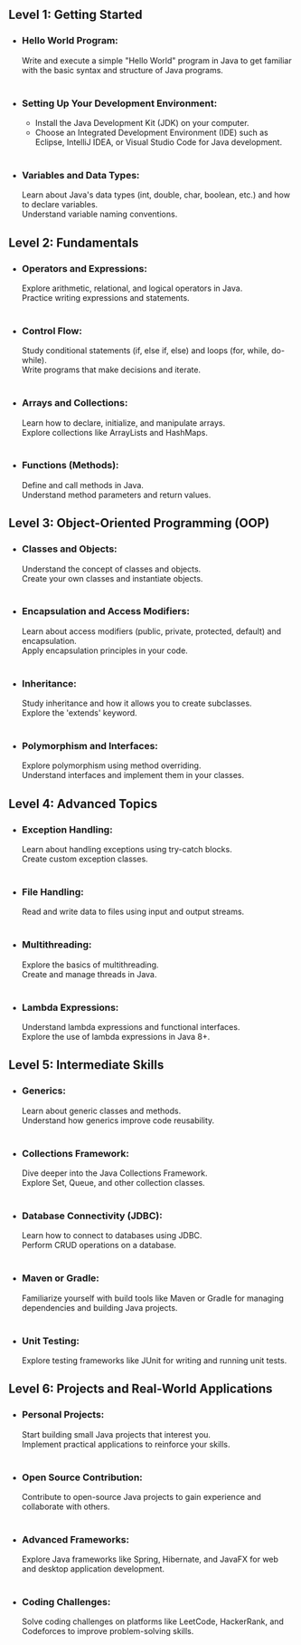  <h2>Level 1: Getting Started</h2>
    <ul>
        <li>
            <h3>Hello World Program:</h3>
            Write and execute a simple "Hello World" program in Java to get familiar with the basic syntax and structure of Java programs.
        </li>
        <br>
        <li>
            <h3>Setting Up Your Development Environment:</h3>
            <ul>
                <li>Install the Java Development Kit (JDK) on your computer.</li>
                <li>Choose an Integrated Development Environment (IDE) such as Eclipse, IntelliJ IDEA, or Visual Studio Code for Java development.</li>
            </ul>
        </li>
        <br>
        <li>
            <h3>Variables and Data Types:</h3>
            Learn about Java's data types (int, double, char, boolean, etc.) and how to declare variables.<br>
            Understand variable naming conventions.
        </li>
    </ul>
    <h2>Level 2: Fundamentals</h2>
    <ul>
        <li>
            <h3>Operators and Expressions:</h3>
            Explore arithmetic, relational, and logical operators in Java.<br>
            Practice writing expressions and statements.
        </li>
        <br>
        <li>
            <h3>Control Flow:</h3>
            Study conditional statements (if, else if, else) and loops (for, while, do-while).<br>
            Write programs that make decisions and iterate.
        </li>
        <br>
        <li>
            <h3>Arrays and Collections:</h3>
            Learn how to declare, initialize, and manipulate arrays.<br>
            Explore collections like ArrayLists and HashMaps.
        </li>
        <br>
        <li>
            <h3>Functions (Methods):</h3>
            Define and call methods in Java.<br>
            Understand method parameters and return values.
        </li>
    </ul>
    <h2>Level 3: Object-Oriented Programming (OOP)</h2>
    <ul>
        <li>
            <h3>Classes and Objects:</h3>
            Understand the concept of classes and objects.<br>
            Create your own classes and instantiate objects.
        </li>
        <br>
        <li>
            <h3>Encapsulation and Access Modifiers:</h3>
            Learn about access modifiers (public, private, protected, default) and encapsulation.<br>
            Apply encapsulation principles in your code.
        </li>
        <br>
        <li>
            <h3>Inheritance:</h3>
            Study inheritance and how it allows you to create subclasses.<br>
            Explore the 'extends' keyword.
        </li>
        <br>
        <li>
            <h3>Polymorphism and Interfaces:</h3>
            Explore polymorphism using method overriding.<br>
            Understand interfaces and implement them in your classes.
        </li>
    </ul>
    <h2>Level 4: Advanced Topics</h2>
    <ul>
        <li>
            <h3>Exception Handling:</h3>
            Learn about handling exceptions using try-catch blocks.<br>
            Create custom exception classes.
        </li>
        <br>
        <li>
            <h3>File Handling:</h3>
            Read and write data to files using input and output streams.
        </li>
        <br>
        <li>
            <h3>Multithreading:</h3>
            Explore the basics of multithreading.<br>
            Create and manage threads in Java.
        </li>
        <br>
        <li>
            <h3>Lambda Expressions:</h3>
            Understand lambda expressions and functional interfaces.<br>
            Explore the use of lambda expressions in Java 8+.
        </li>
    </ul>
    <h2>Level 5: Intermediate Skills</h2>
    <ul>
        <li>
            <h3>Generics:</h3>
            Learn about generic classes and methods.<br>
            Understand how generics improve code reusability.
        </li>
        <br>
        <li>
            <h3>Collections Framework:</h3>
            Dive deeper into the Java Collections Framework.<br>
            Explore Set, Queue, and other collection classes.
        </li>
        <br>
        <li>
            <h3>Database Connectivity (JDBC):</h3>
            Learn how to connect to databases using JDBC.<br>
            Perform CRUD operations on a database.
        </li>
        <br>
        <li>
            <h3>Maven or Gradle:</h3>
            Familiarize yourself with build tools like Maven or Gradle for managing dependencies and building Java projects.
        </li>
        <br>
        <li>
            <h3>Unit Testing:</h3>
            Explore testing frameworks like JUnit for writing and running unit tests.
        </li>
    </ul>
    <h2>Level 6: Projects and Real-World Applications</h2>
    <ul>
        <li>
            <h3>Personal Projects:</h3>
            Start building small Java projects that interest you.<br>
            Implement practical applications to reinforce your skills.
        </li>
        <br>
        <li>
            <h3>Open Source Contribution:</h3>
            Contribute to open-source Java projects to gain experience and collaborate with others.
        </li>
        <br>
        <li>
            <h3>Advanced Frameworks:</h3>
            Explore Java frameworks like Spring, Hibernate, and JavaFX for web and desktop application development.
        </li>
        <br>
        <li>
            <h3>Coding Challenges:</h3>
            Solve coding challenges on platforms like LeetCode, HackerRank, and Codeforces to improve problem-solving skills.
        </li>
    </ul>
